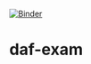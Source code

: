 [![Binder](https://mybinder.org/badge_logo.svg)](https://mybinder.org/v2/gh/creyesp-peya/daf-exam/main)
# daf-exam
